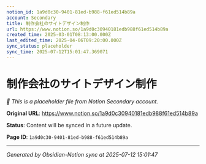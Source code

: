 ```yaml
---
notion_id: 1a9d0c30-9401-81ed-b988-f61ed514b89a
account: Secondary
title: 制作会社のサイトデザイン制作
url: https://www.notion.so/1a9d0c30940181edb988f61ed514b89a
created_time: 2025-03-01T08:13:00.000Z
last_edited_time: 2025-04-06T09:20:00.000Z
sync_status: placeholder
sync_time: 2025-07-12T15:01:47.369071
---
```


# 制作会社のサイトデザイン制作

*🔄 This is a placeholder file from Notion Secondary account.*

**Original URL**: https://www.notion.so/1a9d0c30940181edb988f61ed514b89a

**Status**: Content will be synced in a future update.

**Page ID**: `1a9d0c30-9401-81ed-b988-f61ed514b89a`

---

*Generated by Obsidian-Notion sync at 2025-07-12 15:01:47*
